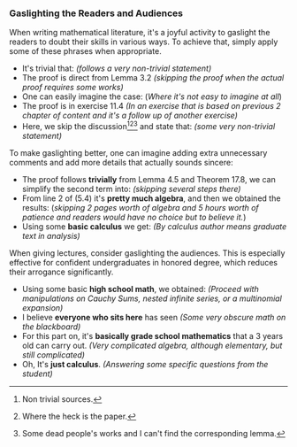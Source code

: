### **Gaslighting the Readers and Audiences**

When writing mathematical literature, it's a joyful activity to gaslight the readers to doubt their skills in various ways. To achieve that, simply apply some of these phrases when appropriate. 

* It's trivial that: *(follows a very non-trivial statement)*
* The proof is direct from Lemma 3.2 *(skipping the proof when the actual proof requires some works)*
* One can easily imagine the case: (*Where it's not easy to imagine at all*)
* The proof is in exercise 11.4 *(In an exercise that is based on previous 2 chapter of content and it's a follow up of another exercise)*
* Here, we skip the discussion[^1][^2][^3] and state that: *(some very non-trivial statement)*

To make gaslighting better, one can imagine adding extra unnecessary comments and add more details that actually sounds sincere: 
* The proof follows **trivially** from Lemma 4.5 and Theorem 17.8, we can simplify the second term into: *(skipping several steps there)*
* From line 2 of (5.4) it's **pretty much algebra**, and then we obtained the results: (*skipping 2 pages worth of algebra and 5 hours worth of patience and readers would have no choice but to believe it.*)
* Using some **basic calculus** we get: *(By calculus author means graduate text in analysis)*

When giving lectures, consider gaslighting the audiences. This is especially effective for confident undergraduates in honored degree, which reduces their arrogance significantly. 
* Using some basic **high school math**, we obtained: *(Proceed with manipulations on Cauchy Sums, nested infinite series, or a multinomial expansion)*
* I believe **everyone who sits here** has seen *(Some very obscure math on the blackboard)*
* For this part on, it's **basically grade school mathematics** that a 3 years old can carry out. *(Very complicated algebra, although elementary, but still complicated)*
* Oh, It's **just calculus**. *(Answering some specific questions from the student)*



[^1]: Non trivial sources.
[^2]: Where the heck is the paper.
[^3]: Some dead people's works and I can't find the corresponding lemma. 